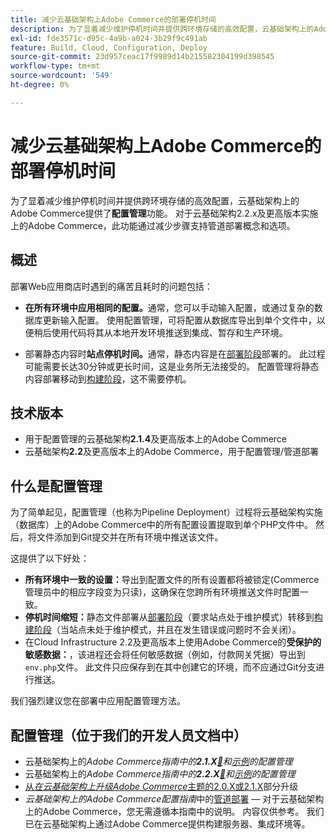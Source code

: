 ```yaml
---
title: 减少云基础架构上Adobe Commerce的部署停机时间
description: 为了显着减少维护停机时间并提供跨环境存储的高效配置，云基础架构上的Adobe Commerce提供了**配置管理**功能。 对于云基础架构2.2.x及更高版本实施上的Adobe Commerce，此功能通过减少步骤支持管道部署概念和选项。
exl-id: fde3571c-d95c-4a9b-a024-3b29f9c491ab
feature: Build, Cloud, Configuration, Deploy
source-git-commit: 23d957ceac17f9989d14b215582304199d398545
workflow-type: tm+mt
source-wordcount: '549'
ht-degree: 0%

---
```


# 减少云基础架构上Adobe Commerce的部署停机时间

为了显着减少维护停机时间并提供跨环境存储的高效配置，云基础架构上的Adobe Commerce提供了&#x200B;**配置管理**&#x200B;功能。 对于云基础架构2.2.x及更高版本实施上的Adobe Commerce，此功能通过减少步骤支持管道部署概念和选项。

## 概述

部署Web应用商店时遇到的痛苦且耗时的问题包括：

* **在所有环境中应用相同的配置。**&#x200B;通常，您可以手动输入配置，或通过复杂的数据库更新输入配置。 使用配置管理，可将配置从数据库导出到单个文件中，以便稍后使用代码将其从本地开发环境推送到集成、暂存和生产环境。

* 部署静态内容时&#x200B;**站点停机时间。**&#x200B;通常，静态内容是在[部署阶段](https://experienceleague.adobe.com/zh-hans/docs/commerce-cloud-service/user-guide/develop/deploy/process#deploy-phase-deploy-phase)部署的。 此过程可能需要长达30分钟或更长时间，这是业务所无法接受的。 配置管理将静态内容部署移动到[构建阶段](https://experienceleague.adobe.com/zh-hans/docs/commerce-cloud-service/user-guide/develop/deploy/process#build-phase-build-phase)，这不需要停机。

## 技术版本

* 用于配置管理的云基础架构&#x200B;**2.1.4**&#x200B;及更高版本上的Adobe Commerce
* 云基础架构&#x200B;**2.2**&#x200B;及更高版本上的Adobe Commerce，用于配置管理/管道部署

## 什么是配置管理

为了简单起见，配置管理（也称为Pipeline Deployment）过程将云基础架构实施（数据库）上的Adobe Commerce中的所有配置设置提取到单个PHP文件中。 然后，将文件添加到Git提交并在所有环境中推送该文件。

这提供了以下好处：

* **所有环境中一致的设置：**&#x200B;导出到配置文件的所有设置都将被锁定(Commerce管理员中的相应字段变为只读)，这确保在您跨所有环境推送文件时配置一致。
* **停机时间缩短：**&#x200B;静态文件部署从[部署阶段](https://experienceleague.adobe.com/zh-hans/docs/commerce-cloud-service/user-guide/develop/deploy/process#deploy-phase-deploy-phase)（要求站点处于维护模式）转移到[构建阶段](https://experienceleague.adobe.com/zh-hans/docs/commerce-cloud-service/user-guide/develop/deploy/process#build-phase-build-phase)（当站点未处于维护模式，并且在发生错误或问题时不会关闭）。
* 在Cloud Infrastructure 2.2及更高版本上使用Adobe Commerce的&#x200B;**受保护的敏感数据：**，该进程还会将任何敏感数据（例如，付款网关凭据）导出到`env.php`文件。 此文件只应保存到在其中创建它的环境，而不应通过Git分支进行推送。

我们强烈建议您在部署中应用配置管理方法。

## 配置管理（位于我们的开发人员文档中）

* 云基础架构上的&#x200B;*Adobe Commerce指南中的&#x200B;**2.1.X**&#x200B;[&#128279;](https://experienceleague.adobe.com/docs/commerce-cloud-service/user-guide/configure-store/store-settings.html?lang=zh-Hans)和[示例](https://experienceleague.adobe.com/docs/commerce-cloud-service/user-guide/configure-store/store-settings.html?lang=zh-Hans)的配置管理*
* 云基础架构上的&#x200B;*Adobe Commerce指南中的&#x200B;**2.2.X**&#x200B;[&#128279;](https://experienceleague.adobe.com/docs/commerce-cloud-service/user-guide/configure-store/store-settings.html?lang=zh-Hans)和[示例](https://experienceleague.adobe.com/docs/commerce-cloud-service/user-guide/configure-store/store-settings.html?lang=zh-Hans)的配置管理*
* [从&#x200B;*在云基础架构上升级Adobe Commerce*&#x200B;主题的2.0.X或2.1.X](https://experienceleague.adobe.com/docs/commerce-cloud-service/user-guide/develop/upgrade/commerce-version.html?lang=zh-Hans#upgrade-from-older-versions)部分升级
* *云基础架构上的Adobe Commerce配置指南*&#x200B;中的[管道部署](https://experienceleague.adobe.com/docs/commerce-operations/configuration-guide/deployment/overview.html?lang=zh-Hans) — 对于云基础架构上的Adobe Commerce，您无需遵循本指南中的说明。 内容仅供参考。 我们已在云基础架构上通过Adobe Commerce提供构建服务器、集成环境等。
